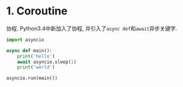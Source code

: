 # 1. Coroutine

协程. Python3.4中新加入了协程, 并引入了`async def`和`await`异步关键字.

```python
import asyncio

async def main():
    print('hello')
    await asyncio.sleep(1)
    print('world')

asyncio.run(main())
```

